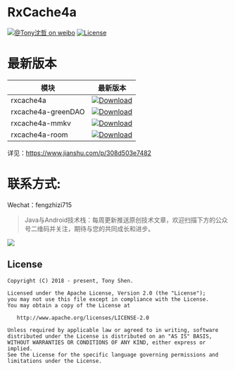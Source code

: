 # RxCache4a

[![@Tony沈哲 on weibo](https://img.shields.io/badge/weibo-%40Tony%E6%B2%88%E5%93%B2-blue.svg)](http://www.weibo.com/fengzhizi715)
[![License](https://img.shields.io/badge/license-Apache%202-lightgrey.svg)](https://www.apache.org/licenses/LICENSE-2.0.html)

# 最新版本

模块|最新版本
---|:-------------:
rxcache4a|[ ![Download](https://api.bintray.com/packages/fengzhizi715/maven/rxcache4a/images/download.svg) ](https://bintray.com/fengzhizi715/maven/rxcache4a/_latestVersion)
rxcache4a-greenDAO|[ ![Download](https://api.bintray.com/packages/fengzhizi715/maven/rxcache4a-greenDAO/images/download.svg) ](https://bintray.com/fengzhizi715/maven/rxcache4a-greenDAO/_latestVersion)
rxcache4a-mmkv|[ ![Download](https://api.bintray.com/packages/fengzhizi715/maven/rxcache4a-mmkv/images/download.svg) ](https://bintray.com/fengzhizi715/maven/rxcache4a-mmkv/_latestVersion)
rxcache4a-room|[ ![Download](https://api.bintray.com/packages/fengzhizi715/maven/rxcache4a-room/images/download.svg) ](https://bintray.com/fengzhizi715/maven/rxcache4a-room/_latestVersion)

详见：https://www.jianshu.com/p/308d503e7482


# 联系方式:

Wechat：fengzhizi715

> Java与Android技术栈：每周更新推送原创技术文章，欢迎扫描下方的公众号二维码并关注，期待与您的共同成长和进步。

![](https://user-gold-cdn.xitu.io/2018/7/24/164cc729c7c69ac1?w=344&h=344&f=jpeg&s=9082)


License
-------

    Copyright (C) 2018 - present, Tony Shen.

    Licensed under the Apache License, Version 2.0 (the "License");
    you may not use this file except in compliance with the License.
    You may obtain a copy of the License at

       http://www.apache.org/licenses/LICENSE-2.0

    Unless required by applicable law or agreed to in writing, software
    distributed under the License is distributed on an "AS IS" BASIS,
    WITHOUT WARRANTIES OR CONDITIONS OF ANY KIND, either express or implied.
    See the License for the specific language governing permissions and
    limitations under the License.